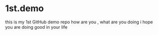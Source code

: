 # 1st.demo
this is my 1st GitHub demo repo
how are you , what are you doing i hope you are doing good in your life 
